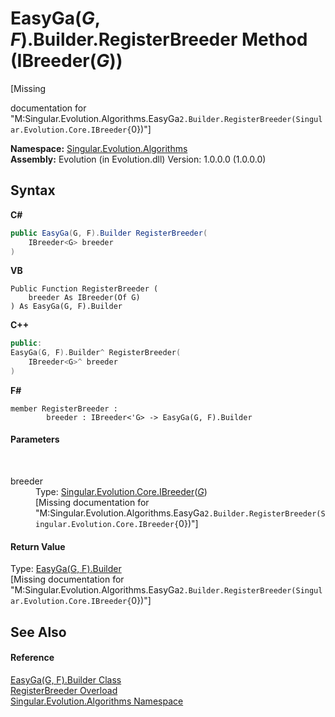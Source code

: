 # EasyGa(*G*, *F*).Builder.RegisterBreeder Method (IBreeder(*G*))
 

\[Missing <summary> documentation for "M:Singular.Evolution.Algorithms.EasyGa`2.Builder.RegisterBreeder(Singular.Evolution.Core.IBreeder{`0})"\]

**Namespace:**&nbsp;<a href="abe06fa4-bd7d-97b9-28d0-1b08952971eb">Singular.Evolution.Algorithms</a><br />**Assembly:**&nbsp;Evolution (in Evolution.dll) Version: 1.0.0.0 (1.0.0.0)

## Syntax

**C#**<br />
``` C#
public EasyGa(G, F).Builder RegisterBreeder(
	IBreeder<G> breeder
)
```

**VB**<br />
``` VB
Public Function RegisterBreeder ( 
	breeder As IBreeder(Of G)
) As EasyGa(G, F).Builder
```

**C++**<br />
``` C++
public:
EasyGa(G, F).Builder^ RegisterBreeder(
	IBreeder<G>^ breeder
)
```

**F#**<br />
``` F#
member RegisterBreeder : 
        breeder : IBreeder<'G> -> EasyGa(G, F).Builder 

```


#### Parameters
&nbsp;<dl><dt>breeder</dt><dd>Type: <a href="cedd80b5-b6b0-4b27-7062-f851d964326d">Singular.Evolution.Core.IBreeder</a>(<a href="29c1d5fc-2784-8fb5-0c46-438b59fd6a9c">*G*</a>)<br />\[Missing <param name="breeder"/> documentation for "M:Singular.Evolution.Algorithms.EasyGa`2.Builder.RegisterBreeder(Singular.Evolution.Core.IBreeder{`0})"\]</dd></dl>

#### Return Value
Type: <a href="9098310a-97ee-397b-6869-a7e55c0645f7">EasyGa(G, F).Builder</a><br />\[Missing <returns> documentation for "M:Singular.Evolution.Algorithms.EasyGa`2.Builder.RegisterBreeder(Singular.Evolution.Core.IBreeder{`0})"\]

## See Also


#### Reference
<a href="9098310a-97ee-397b-6869-a7e55c0645f7">EasyGa(G, F).Builder Class</a><br /><a href="360498ae-ba5f-308f-5a78-5ef37d03bc0d">RegisterBreeder Overload</a><br /><a href="abe06fa4-bd7d-97b9-28d0-1b08952971eb">Singular.Evolution.Algorithms Namespace</a><br />